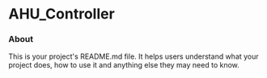 AHU_Controller
==============

### About

This is your project's README.md file. It helps users understand what your
project does, how to use it and anything else they may need to know.